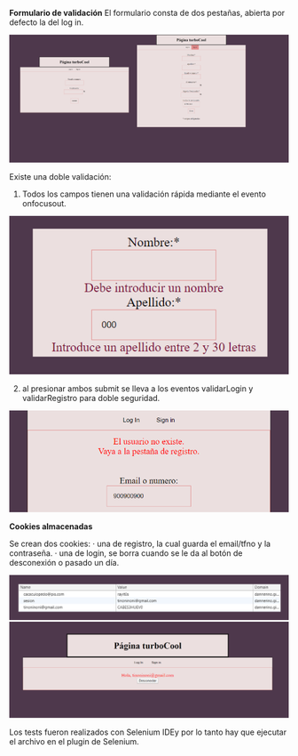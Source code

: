 <b>Formulario de validación</b>
El formulario consta de dos pestañas, abierta por defecto la del log in. 

<img src="https://raw.githubusercontent.com/Dannerino/formLogin/master/inicio.png">

Existe una doble validación:
1) Todos los campos tienen una validación rápida mediante el evento onfocusout.

<img src="https://raw.githubusercontent.com/Dannerino/formLogin/master/imgs/validaciones.png">

2) al presionar ambos submit se lleva a los eventos validarLogin y validarRegistro para doble seguridad.

<img src="https://raw.githubusercontent.com/Dannerino/formLogin/master/imgs/dobleValidacion.PNG">


<b>Cookies almacenadas</b>

Se crean dos cookies: 
· una de registro, la cual guarda el email/tfno y la contraseña.
· una de login, se borra cuando se le da al botón de desconexión o pasado un día.

<img src="https://raw.githubusercontent.com/Dannerino/formLogin/master/imgs/cookies.png">

<img src="https://raw.githubusercontent.com/Dannerino/formLogin/master/imgs/conexion.png">


Los tests fueron realizados con Selenium IDEy por lo tanto hay que ejecutar el archivo en el plugin de Selenium.
